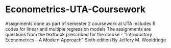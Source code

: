 # Econometrics-UTA-Coursework
Assignments done as part of semester 2 coursework at UTA
Includes R codes for linear and multiple regression models
The assignments are questions from the textbook prescribed for the course - "Introductory Econometrics - A Modern Approach" Sixth edition By Jeffery M. Wooldridge
